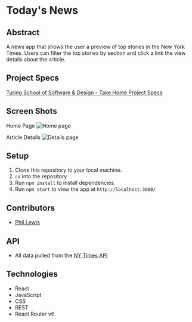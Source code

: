 # Today's News

## Abstract
A news app that shows the user a preview of top stories in the New York Times. Users can filter the top stories by section and click a link the view details about the article.

## Project Specs
[Turing School of Software & Design - Take Home Project Specs](https://mod4.turing.edu/projects/take_home/)

## Screen Shots

Home Page
![Home page](https://media.giphy.com/media/ZAe7M28LQQ2zDEKgrT/giphy.gif)

Article Details
![Details page](https://media.giphy.com/media/UmqKnrFDAET7nFg7yO/giphy.gif)

## Setup
1. Clone this repository to your local machine.
2. `cd` into the repository
3. Run `npm install` to install dependencies.
4. Run `npm start` to view the app at `http://localhost:3000/`

## Contributors
- [Phil Lewis](https://www.linkedin.com/in/philambroselewis/)

## API
- All data pulled from the [NY Times API](https://developer.nytimes.com/)

## Technologies
- React
- JavaScript
- CSS
- REST
- React Router v6